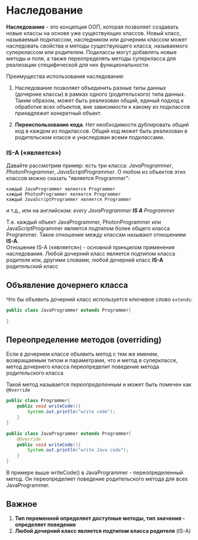 # Наследование

**Наследование** - это концепция ООП, которая позволяет создавать новые классы 
на основе уже существующих классов. Новый класс, называемый подклассом, наследником или дочерним 
классом может наследовать свойства и методы существующего класса, называемого суперклассом 
или родителем.
Подклассы могут добавлять новые методы и поля, а также
переопределять методы суперкласса для реализации специфической для них функциональности.

Преимущества использования наследования:

1. Наследование позволяет объединить разные типы данных (дочерние классы) 
в рамках одного (родительского) типа данных. Таким образом, может быть реализован общий, 
единый подход к обработке всех объектов, вне зависимости к какому из подклассов 
принадлежит конкретный объект.

2. **Переиспользование кода**. Нет необходимости дублировать общий код в
каждом из подклассов. Общий код может быть реализован в родительском классе и унаследован
всеми подклассами.

### IS-A («является»)
Давайте рассмотрим пример: есть три класса: 
*JavaProgrammer*, *PhotonProgrammer*, *JavaScriptProgrammer*. 
О любом из объектов этих классов можно сказать "является Programmer":  
~~~
каждый JavaProgrammer является Programmer  
каждый PhotonProgrammer является Programmer  
каждый JavaScriptProgrammer является Programmer
~~~  
и т.д., или на английском: *every JavaProgrammer **IS A** Programmer*

Т.е. каждый объект JavaProgrammer, PhotonProgrammer или JavaScriptProgrammer 
является подтипом более общего класса Programmer. Такое отношение между классам называют
отношением **IS-A**.  
Отношение IS-A («является») - основной принципом применения наследования. 
Любой дочерний класс является подтипом класса родителя или, другими словами,
любой дочерний класс **IS-A** родительский класс

## Объявление дочернего класса

Что бы объявить дочерний класс используется ключевое слово `extends`:
~~~java
public class JavaProgrammer extends Programmer{
    
}
~~~

## Переопределение методов (overriding)

Если в дочернем классе объявить метод с тем же именем, возвращаемым типом 
и параметрами, что и метод в суперклассе, метод дочернего класса переопределит 
поведение метода родительского класса 

Такой метод называется *переопределенным* и может быть помечен как `@Override`
~~~java
public class Programmer{
    public void writeCode(){
        System.out.println("write code");
    }
}
~~~

~~~java
public class JavaProgrammer extends Programmer{
    @Override
    public void writeCode(){
        System.out.println("write Java code");
    }
}
~~~
В примере выше writeCode() в JavaProgrammer - переопределенный метод. Он переопределяет поведение 
родительского метода для всех JavaProgrammer. 

## Важное
1. **Тип переменной определяет доступные методы, тип значения - определяет поведение**
2. **Любой дочерний класс является подтипом класса родителя** (IS-A)